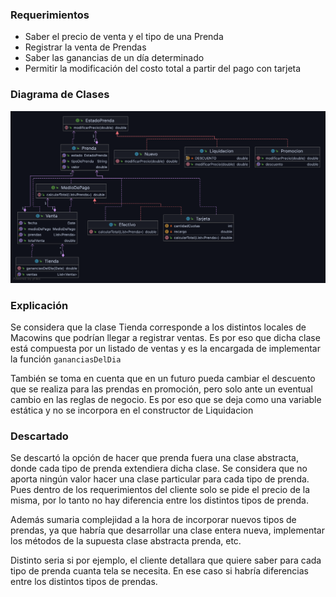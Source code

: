### Requerimientos

- Saber el precio de venta y el tipo de una Prenda
- Registrar la venta de Prendas
- Saber las ganancias de un día determinado
- Permitir la modificación del costo total a partir del pago con tarjeta

### Diagrama de Clases

![Diagrama de Clases](diagrama.png)

### Explicación

Se considera que la clase Tienda corresponde a los distintos locales de Macowins que podrían llegar a registrar ventas.
Es por eso que dicha clase está compuesta por un listado de ventas y es la encargada de implementar la función ```gananciasDelDia```

También se toma en cuenta que en un futuro pueda cambiar el descuento que se realiza para las prendas en promoción, 
pero solo ante un eventual cambio en las reglas de negocio. Es por eso que se deja como una variable estática y 
no se incorpora en el constructor de Liquidacion

### Descartado

Se descartó la opción de hacer que prenda fuera una clase abstracta, donde cada tipo de prenda extendiera dicha clase. 
Se considera que no aporta ningún valor hacer una clase particular para cada tipo de prenda. Pues dentro de 
los requerimientos del cliente solo se pide el precio de la misma, por lo tanto no hay diferencia entre los distintos 
tipos de prenda.

Además sumaria complejidad a la hora de incorporar nuevos tipos de prendas, ya que habría que desarrollar una clase 
entera nueva, implementar los métodos de la supuesta clase abstracta prenda, etc. 

Distinto seria si por ejemplo, el cliente detallara que quiere saber para cada tipo de prenda cuanta tela se necesita. 
En ese caso si habría diferencias entre los distintos tipos de prendas. 